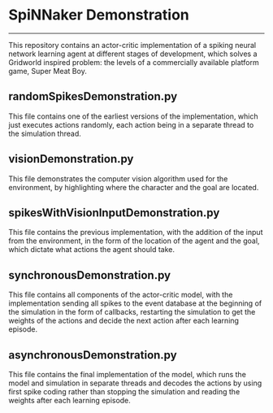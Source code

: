 # SpiNNaker Demonstration

----

This repository contains an actor-critic implementation of a spiking neural network learning agent at different stages of development, which solves a Gridworld inspired problem: the levels of a commercially available platform game, Super Meat Boy.

## randomSpikesDemonstration.py

This file contains one of the earliest versions of the implementation, which just executes actions randomly, each action being in a separate thread to the simulation thread.

## visionDemonstration.py

This file demonstrates the computer vision algorithm used for the environment, by highlighting where the character and the goal are located.

## spikesWithVisionInputDemonstration.py

This file contains the previous implementation, with the addition of the input from the environment, in the form of the location of the agent and the goal, which dictate what actions the agent should take.

## synchronousDemonstration.py

This file contains all components of the actor-critic model, with the implementation sending all spikes to the event database at the beginning of the simulation in the form of callbacks, restarting the simulation to get the weights of the actions and decide the next action after each learning episode.

## asynchronousDemonstration.py

This file contains the final implementation of the model, which runs the model and simulation in separate threads and decodes the actions by using first spike coding rather than stopping the simulation and reading the weights after each learning episode.
